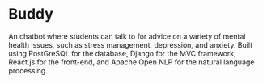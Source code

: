 # Buddy
An chatbot where students can talk to for advice on a variety of mental health issues, such as stress management, depression, and anxiety.  Built using PostGreSQL for the database, Django for the MVC framework, React.js for the front-end, and Apache Open NLP for the natural language processing. 
